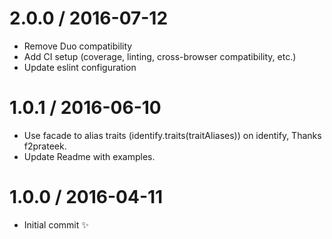 2.0.0 / 2016-07-12
==================

  * Remove Duo compatibility
  * Add CI setup (coverage, linting, cross-browser compatibility, etc.)
  * Update eslint configuration

1.0.1 / 2016-06-10
==================

  * Use facade to alias traits (identify.traits(traitAliases)) on identify, Thanks f2prateek.
  * Update Readme with examples.

1.0.0 / 2016-04-11
==================

  * Initial commit :sparkles:
